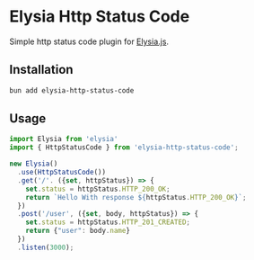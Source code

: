 # Elysia Http Status Code
Simple http status code plugin for [Elysia.js](https://elysiajs.com/).

## Installation
```bash
bun add elysia-http-status-code
```

## Usage
```ts
import Elysia from 'elysia'
import { HttpStatusCode } from 'elysia-http-status-code';

new Elysia()
  .use(HttpStatusCode())
  .get('/'. ({set, httpStatus}) => {
    set.status = httpStatus.HTTP_200_OK;
    return `Hello With response ${httpStatus.HTTP_200_OK}`;
  })
  .post('/user', ({set, body, httpStatus}) => {
    set.status = httpStatus.HTTP_201_CREATED;
    return {"user": body.name}
  })
  .listen(3000);
```
